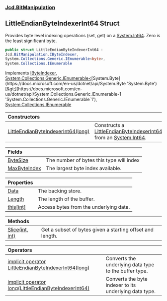 ### [Jcd.BitManipulation](Jcd.BitManipulation.md 'Jcd.BitManipulation')

## LittleEndianByteIndexerInt64 Struct

Provides byte level indexing operations (set, get) on a [System.Int64](https://docs.microsoft.com/en-us/dotnet/api/System.Int64 'System.Int64'). Zero is the least significant byte.

```csharp
public struct LittleEndianByteIndexerInt64 :
Jcd.BitManipulation.IByteIndexer,
System.Collections.Generic.IEnumerable<byte>,
System.Collections.IEnumerable
```

Implements [IByteIndexer](Jcd.BitManipulation.IByteIndexer.md 'Jcd.BitManipulation.IByteIndexer'), [System.Collections.Generic.IEnumerable&lt;](https://docs.microsoft.com/en-us/dotnet/api/System.Collections.Generic.IEnumerable-1 'System.Collections.Generic.IEnumerable`1')[System.Byte](https://docs.microsoft.com/en-us/dotnet/api/System.Byte 'System.Byte')[&gt;](https://docs.microsoft.com/en-us/dotnet/api/System.Collections.Generic.IEnumerable-1 'System.Collections.Generic.IEnumerable`1'), [System.Collections.IEnumerable](https://docs.microsoft.com/en-us/dotnet/api/System.Collections.IEnumerable 'System.Collections.IEnumerable')

| Constructors | |
| :--- | :--- |
| [LittleEndianByteIndexerInt64(long)](Jcd.BitManipulation.LittleEndianByteIndexerInt64.LittleEndianByteIndexerInt64(long).md 'Jcd.BitManipulation.LittleEndianByteIndexerInt64.LittleEndianByteIndexerInt64(long)') | Constructs a [LittleEndianByteIndexerInt64](Jcd.BitManipulation.LittleEndianByteIndexerInt64.md 'Jcd.BitManipulation.LittleEndianByteIndexerInt64') from an [System.Int64](https://docs.microsoft.com/en-us/dotnet/api/System.Int64 'System.Int64'). |

| Fields | |
| :--- | :--- |
| [ByteSize](Jcd.BitManipulation.LittleEndianByteIndexerInt64.ByteSize.md 'Jcd.BitManipulation.LittleEndianByteIndexerInt64.ByteSize') | The number of bytes this type will index |
| [MaxByteIndex](Jcd.BitManipulation.LittleEndianByteIndexerInt64.MaxByteIndex.md 'Jcd.BitManipulation.LittleEndianByteIndexerInt64.MaxByteIndex') | The largest byte index available. |

| Properties | |
| :--- | :--- |
| [Data](Jcd.BitManipulation.LittleEndianByteIndexerInt64.Data.md 'Jcd.BitManipulation.LittleEndianByteIndexerInt64.Data') | The backing store. |
| [Length](Jcd.BitManipulation.LittleEndianByteIndexerInt64.Length.md 'Jcd.BitManipulation.LittleEndianByteIndexerInt64.Length') | The length of the buffer. |
| [this[int]](Jcd.BitManipulation.LittleEndianByteIndexerInt64.this[int].md 'Jcd.BitManipulation.LittleEndianByteIndexerInt64.this[int]') | Access bytes from the underlying data. |

| Methods | |
| :--- | :--- |
| [Slice(int, int)](Jcd.BitManipulation.LittleEndianByteIndexerInt64.Slice(int,int).md 'Jcd.BitManipulation.LittleEndianByteIndexerInt64.Slice(int, int)') | Get a subset of bytes given a starting offset and length. |

| Operators | |
| :--- | :--- |
| [implicit operator LittleEndianByteIndexerInt64(long)](Jcd.BitManipulation.LittleEndianByteIndexerInt64.op_ImplicitJcd.BitManipulation.LittleEndianByteIndexerInt64(long).md 'Jcd.BitManipulation.LittleEndianByteIndexerInt64.op_Implicit Jcd.BitManipulation.LittleEndianByteIndexerInt64(long)') | Converts the underlying data type to the buffer type. |
| [implicit operator long(LittleEndianByteIndexerInt64)](Jcd.BitManipulation.LittleEndianByteIndexerInt64.op_Implicitlong(Jcd.BitManipulation.LittleEndianByteIndexerInt64).md 'Jcd.BitManipulation.LittleEndianByteIndexerInt64.op_Implicit long(Jcd.BitManipulation.LittleEndianByteIndexerInt64)') | Converts the byte indexer to its underlying data type. |

